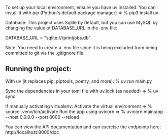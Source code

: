 To set up your local environment, ensure you have uv installed. 
You can install it with pip (Python's default package manager) => % pip3 install uv

Database:
This project uses Sqlite by default, but you can use MySQL by changing the value of DATABASE_URL in the .env file:

DATABASE_URL = "sqlite:///printjobs.db"

Note: You need to create a .env file since it is being excluded from being committed to git via the .gitignore file.


Running the project: 
--------------------

With uv (it replaces pip, piptools, poetry, and more):
% uv run main.py

Sync the dependencies in your toml file with uv.lock (as needed) => % uv sync

If manually activating virtualenv:
Activate the virtual environment => % source .venv/bin/activate
Run the app using uvicorn => % uvicorn main:app --host 0.0.0.0 --port 8000 --reload

You can view the API documentation and can exercise the endpoints here:  http://localhost:8000/doc 

